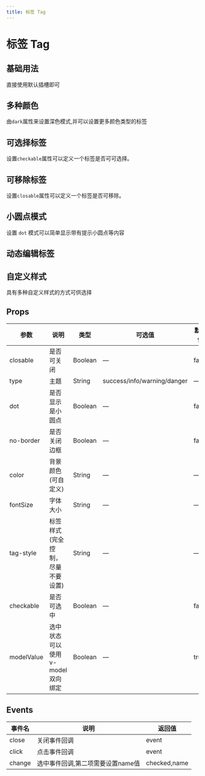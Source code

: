 ```yaml
---
title: 标签 Tag
---
```




# 标签 Tag

## 基础用法

直接使用默认插槽即可

<preview path="./demo/Tag/Basic.vue"></preview>

## 多种颜色

由`dark`属性来设置深色模式,并可以设置更多颜色类型的标签

<preview path="./demo/Tag/Colors.vue"></preview>

## 可选择标签

设置`checkable`属性可以定义一个标签是否可可选择。

<preview path="./demo/Tag/Checked.vue"></preview>

## 可移除标签

设置`closable`属性可以定义一个标签是否可移除。

<preview path="./demo/Tag/Closed.vue"></preview>

## 小圆点模式

设置 `dot` 模式可以简单显示带有提示小圆点等内容

<preview path="./demo/Tag/Dots.vue"></preview>

## 动态编辑标签

<preview path="./demo/Tag/Dynamic.vue"></preview>

## 自定义样式

具有多种自定义样式的方式可供选择

<preview path="./demo/Tag/Custom.vue"></preview>

## Props

| 参数       | 说明                             | 类型    | 可选值                      | 默认值 |
| ---------- | -------------------------------- | ------- | --------------------------- | ------ |
| closable   | 是否可关闭                       | Boolean | —                           | false  |
| type       | 主题                             | String  | success/info/warning/danger | —      |
| dot        | 是否显示是小圆点                 | Boolean | —                           | false  |
| no-border  | 是否关闭边框                     | Boolean | —                           | false  |
| color      | 背景颜色(可自定义)               | String  | —                           | —      |
| fontSize   | 字体大小                         | String  | —                           | —      |
| tag-style  | 标签样式(完全控制，尽量不要设置) | String  | —                           | —      |
| checkable  | 是否可选中                       | Boolean | —                           | false  |
| modelValue | 选中状态可以使用v-model双向绑定  | Boolean | —                           | true   |

## Events

| 事件名 | 说明                              | 返回值       |
| ------ | --------------------------------- | ------------ |
| close  | 关闭事件回调                      | event        |
| click  | 点击事件回调                      | event        |
| change | 选中事件回调,第二项需要设置name值 | checked,name |
